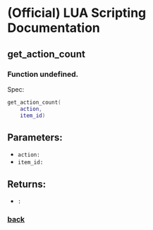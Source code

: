 
# (Official) LUA Scripting Documentation

## get_action_count

### Function undefined.

Spec:
```lua
get_action_count(
	action,
	item_id)
```
## Parameters:
- `action:` 
- `item_id:` 
## Returns:
- `:` 
### [back](../other)
